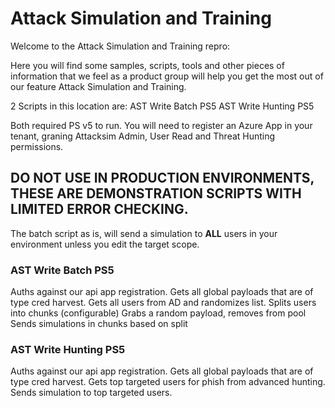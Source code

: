 # Attack Simulation and Training

Welcome to the Attack Simulation and Training repro:

Here you will find some samples, scripts, tools and other pieces of information that we feel as a product group
will help you get the most out of our feature Attack Simulation and Training.

2 Scripts in this location are:
AST Write  Batch PS5
AST Write Hunting PS5

Both required PS v5 to run.
You will need to register an Azure App in your tenant, graning Attacksim Admin, User Read and Threat Hunting permissions.

## DO NOT USE IN PRODUCTION ENVIRONMENTS, THESE ARE DEMONSTRATION SCRIPTS WITH LIMITED ERROR CHECKING. 
The batch script as is, will send a simulation to **ALL** users in your environment unless you edit the target scope.

### AST Write  Batch PS5
Auths against our api app registration.
Gets all global payloads that are of type cred harvest.
Gets all users from AD and randomizes list.
Splits users into chunks (configurable)
Grabs a random payload, removes from pool
Sends simulations in chunks based on split

### AST Write Hunting PS5
Auths against our api app registration.
Gets all global payloads that are of type cred harvest.
Gets top targeted users for phish from advanced hunting.
Sends simulation to top targeted users.



